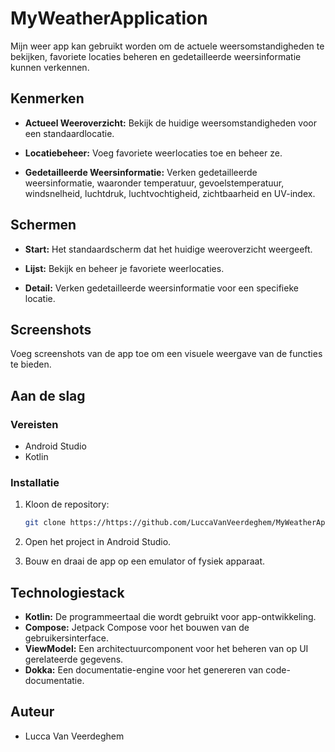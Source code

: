 # MyWeatherApplication

Mijn weer app kan gebruikt worden om de actuele weersomstandigheden te bekijken, favoriete locaties beheren en gedetailleerde weersinformatie kunnen verkennen.

## Kenmerken

- **Actueel Weeroverzicht:** Bekijk de huidige weersomstandigheden voor een standaardlocatie.

- **Locatiebeheer:** Voeg favoriete weerlocaties toe en beheer ze.

- **Gedetailleerde Weersinformatie:** Verken gedetailleerde weersinformatie, waaronder temperatuur, gevoelstemperatuur, windsnelheid, luchtdruk, luchtvochtigheid, zichtbaarheid en UV-index.

## Schermen

- **Start:** Het standaardscherm dat het huidige weeroverzicht weergeeft.

- **Lijst:** Bekijk en beheer je favoriete weerlocaties.

- **Detail:** Verken gedetailleerde weersinformatie voor een specifieke locatie.

## Screenshots

Voeg screenshots van de app toe om een visuele weergave van de functies te bieden.

## Aan de slag

### Vereisten

- Android Studio
- Kotlin

### Installatie

1. Kloon de repository:

   ```bash
   git clone https://https://github.com/LuccaVanVeerdeghem/MyWeatherApplication.git
   ````

2. Open het project in Android Studio.

3. Bouw en draai de app op een emulator of fysiek apparaat.

## Technologiestack

- **Kotlin:** De programmeertaal die wordt gebruikt voor app-ontwikkeling.
- **Compose:** Jetpack Compose voor het bouwen van de gebruikersinterface.
- **ViewModel:** Een architectuurcomponent voor het beheren van op UI gerelateerde gegevens.
- **Dokka:** Een documentatie-engine voor het genereren van code-documentatie.

## Auteur

- Lucca Van Veerdeghem